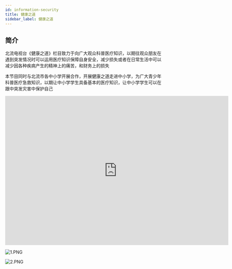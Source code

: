 ```yaml
---
id: information-security
title: 健康之道
sidebar_label: 健康之道
---
```

## 简介

北流电视台《健康之道》栏目致力于向广大观众科普医疗知识，以期往观众朋友在遇到突发情况时可以运用医疗知识保障自身安全，减少损失或者在日常生活中可以减少因各种疾病产生的精神上的痛苦，和财务上的损失

本节目同时与北流市各中小学开展合作，开展健康之道走进中小学，为广大青少年科普医疗急救知识，以期让中小学学生具备基本的医疗知识，让中小学学生可以在跟中突发灾害中保护自己



<iframe frameborder="0" src="https://v.qq.com/txp/iframe/player.html?vid=w0554cvs8uk" allowFullScreen="true" width="720px" height="480px"></iframe>



![1.PNG](https://s2.loli.net/2022/09/02/RzqQ9NSakBo6sEM.png)


![2.PNG](https://s2.loli.net/2022/09/02/Yg8ULaMcdSyDi2E.png)
